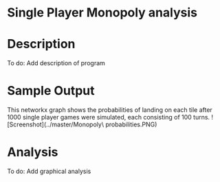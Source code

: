 # Single Player Monopoly analysis

# Description
To do: Add description of program
# Sample Output
This networkx graph shows the probabilities of landing on each tile after 1000 single player games were simulated, each consisting of 100 turns.
![Screenshot](../master/Monopoly\ probabilities.PNG)
# Analysis
To do: Add graphical analysis

